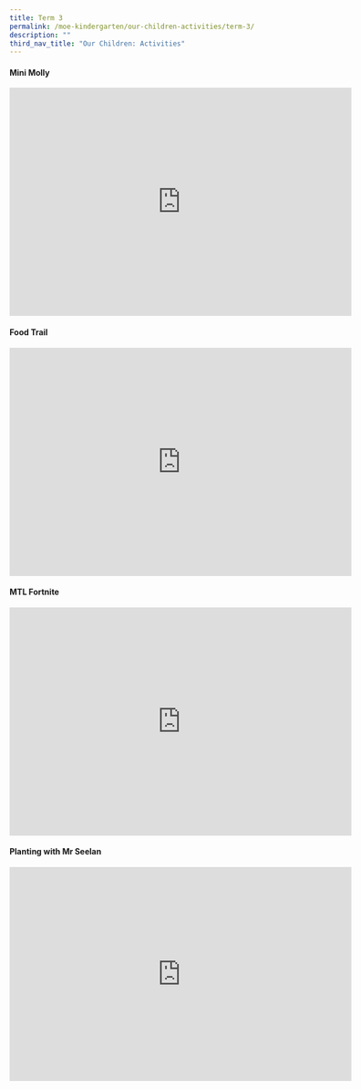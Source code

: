 ```yaml
---
title: Term 3
permalink: /moe-kindergarten/our-children-activities/term-3/
description: ""
third_nav_title: "Our Children: Activities"
---
```

#### Mini Molly ####
<div class="bp-youtube">
<iframe width="600" height="400" src="https://www.youtube.com/embed/k8DOiKpR8zo" title="YouTube video player" frameborder="0" allow="accelerometer; autoplay; clipboard-write; encrypted-media; gyroscope; picture-in-picture; web-share" allowfullscreen=""></iframe>
</div>

#### Food Trail ####
<div class="bp-youtube">
<iframe width="600" height="400" src="https://www.youtube.com/embed/RvK4-_L-_vs" title="YouTube video player" frameborder="0" allow="accelerometer; autoplay; clipboard-write; encrypted-media; gyroscope; picture-in-picture; web-share" allowfullscreen=""></iframe>
</div>

#### MTL Fortnite ####
<div class="bp-youtube">
<iframe width="600" height="400" src="https://www.youtube.com/embed/gUfLfEiNcYY" title="YouTube video player" frameborder="0" allow="accelerometer; autoplay; clipboard-write; encrypted-media; gyroscope; picture-in-picture; web-share" allowfullscreen=""></iframe>
</div>

#### Planting with Mr Seelan ####
<iframe src="https://docs.google.com/presentation/d/e/2PACX-1vT7yQHDv5EjBJnGPh2RKmDDTEt3XBa6wHme3n_5eD5NQsyvOqI9iE-rjhHFQPgiZjWsJEZrYVGl92wg/embed?start=true&amp;loop=true&amp;delayms=5000" frameborder="0" width="600" height="375" allowfullscreen="true"></iframe>